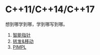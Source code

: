 # C++11/C++14/C++17

想到哪学到哪，学到哪写到哪。

1. [智能指针](./01.智能指针.md)
1. [转发&移动](./02.转发和移动.md)
1. [PIMPL](./03.pimpl.md)
